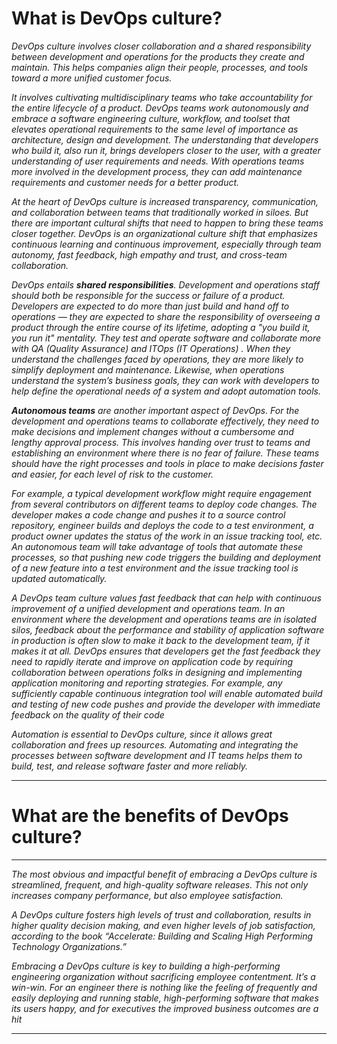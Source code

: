 # What is DevOps culture? 

 *DevOps culture involves closer collaboration and a shared responsibility between development and operations for the products they create and maintain. This helps companies align their people, processes, and tools toward a more unified customer focus.*
 
*It involves cultivating multidisciplinary teams who take accountability for the entire lifecycle of a product. DevOps teams work autonomously and embrace a software engineering culture, workflow, and toolset that elevates operational requirements to the same level of importance as architecture, design and development. The understanding that developers who build it, also run it, brings developers closer to the user, with a greater understanding of user requirements and needs. With operations teams more involved in the development process, they can add maintenance requirements and customer needs for a better product.* 

*At the heart of DevOps culture is increased transparency, communication, and collaboration between teams that traditionally worked in siloes. But there are important cultural shifts that need to happen to bring these teams closer together. DevOps is an organizational culture shift that emphasizes continuous learning and continuous improvement, especially through team autonomy, fast feedback, high empathy and trust, and cross-team collaboration.*

*DevOps entails **shared responsibilities**. Development and operations staff should both be responsible for the success or failure of a product. Developers are expected to do more than just build and hand off to operations — they are expected to share the responsibility of overseeing a product through the entire course of its lifetime, adopting a "you build it, you run it" mentality. They test and operate software and collaborate more with QA (Quality Assurance) and ITOps (IT Operations) . When they understand the challenges faced by operations, they are more likely to simplify deployment and maintenance. Likewise, when operations understand the system’s business goals, they can work with developers to help define the operational needs of a system and adopt automation tools.*

***Autonomous teams** are another important aspect of DevOps. For the development and operations teams to collaborate effectively, they need to make decisions and implement changes without a cumbersome and lengthy approval process. This involves handing over trust to teams and establishing an environment where there is no fear of failure. These teams should have the right processes and tools in place to make decisions faster and easier, for each level of risk to the customer.* 

*For example, a typical development workflow might require engagement from several contributors on different teams to deploy code changes. The developer makes a code change and pushes it to a source control repository, engineer builds and deploys the code to a test environment, a product owner updates the status of the work in an issue tracking tool, etc. An autonomous team will take advantage of tools that automate these processes, so that pushing new code triggers the building and deployment of a new feature into a test environment and the issue tracking tool is updated automatically.*

*A DevOps team culture values fast feedback that can help with continuous improvement of a unified development and operations team. In an environment where the development and operations teams are in isolated silos, feedback about the performance and stability of application software in production is often slow to make it back to the development team, if it makes it at all. DevOps ensures that developers get the fast feedback they need to rapidly iterate and improve on application code by requiring collaboration between operations folks in designing and implementing application monitoring and reporting strategies. For example, any sufficiently capable continuous integration tool will enable automated build and testing of new code pushes and provide the developer with immediate feedback on the quality of their code*

*Automation is essential to DevOps culture, since it allows great collaboration and frees up resources. Automating and integrating the processes between software development and IT teams helps them to build, test, and release software faster and more reliably.*
________________________________________
# What are the benefits of DevOps culture? 
________________________________________
*The most obvious and impactful benefit of embracing a DevOps culture is streamlined, frequent, and high-quality software releases. This not only increases company performance, but also employee satisfaction.*

*A DevOps culture fosters high levels of trust and collaboration, results in higher quality decision making, and even higher levels of job satisfaction, according to the book “Accelerate: Building and Scaling High Performing Technology Organizations.”*

*Embracing a DevOps culture is key to building a high-performing engineering organization without sacrificing employee contentment. It’s a win-win. For an engineer there is nothing like the feeling of frequently and easily deploying and running stable, high-performing software that makes its users happy, and for executives the improved business outcomes are a hit*
________________________________________
